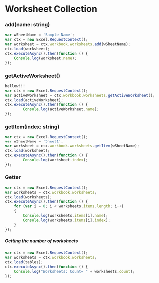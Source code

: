 # Worksheet Collection

### add(name: string)

```js
var wSheetName = 'Sample Name';
var ctx = new Excel.RequestContext();
var worksheet = ctx.workbook.worksheets.add(wSheetName);
ctx.load(worksheet);
ctx.executeAsync().then(function () {
	Console.log(worksheet.name);
});
```

### getActiveWorksheet()

```js
hellow!!!
var ctx = new Excel.RequestContext(); 
var activeWorksheet = ctx.workbook.worksheets.getActiveWorksheet();
ctx.load(activeWorksheet);
ctx.executeAsync().then(function () {
		Console.log(activeWorksheet.name);
});
```

### getItem(index: string)

```js
var ctx = new Excel.RequestContext();
var wSheetName = 'Sheet1'; 
var worksheet = ctx.workbook.worksheets.getItem(wSheetName);
ctx.load(worksheet);
ctx.executeAsync().then(function () {
		Console.log(worksheet.index);
});
```

### Getter 


```js
var ctx = new Excel.RequestContext();
var worksheets = ctx.workbook.worksheets;
ctx.load(worksheets);
ctx.executeAsync().then(function () {
	for (var i = 0; i < worksheets.items.length; i++)
	{
		Console.log(worksheets.items[i].name);
		Console.log(worksheets.items[i].index);
	}
});
```
##### Getting the number of worksheets

```js
var ctx = new Excel.RequestContext();
var worksheets = ctx.workbook.worksheets;
ctx.load(tables);
ctx.executeAsync().then(function () {
	Console.log("Worksheets: Count= " + worksheets.count);
});

```